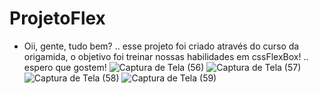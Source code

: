# ProjetoFlex
- Oii, gente, tudo bem? .. esse projeto foi criado através do curso da origamida, o objetivo foi treinar nossas habilidades em cssFlexBox! .. espero que gostem!
![Captura de Tela (56)](https://user-images.githubusercontent.com/109091389/232757631-1f8ca09b-60e1-4763-9ae1-2a754c2a2cdf.png)
![Captura de Tela (57)](https://user-images.githubusercontent.com/109091389/232757674-52f10a21-8a78-4d98-9564-700766fadad6.png)
![Captura de Tela (58)](https://user-images.githubusercontent.com/109091389/232757680-c3b88bba-17c6-4d71-a233-220a5f38eb78.png)
![Captura de Tela (59)](https://user-images.githubusercontent.com/109091389/232757687-3f48b391-60a3-4055-bd7b-ba48c98076fb.png)
